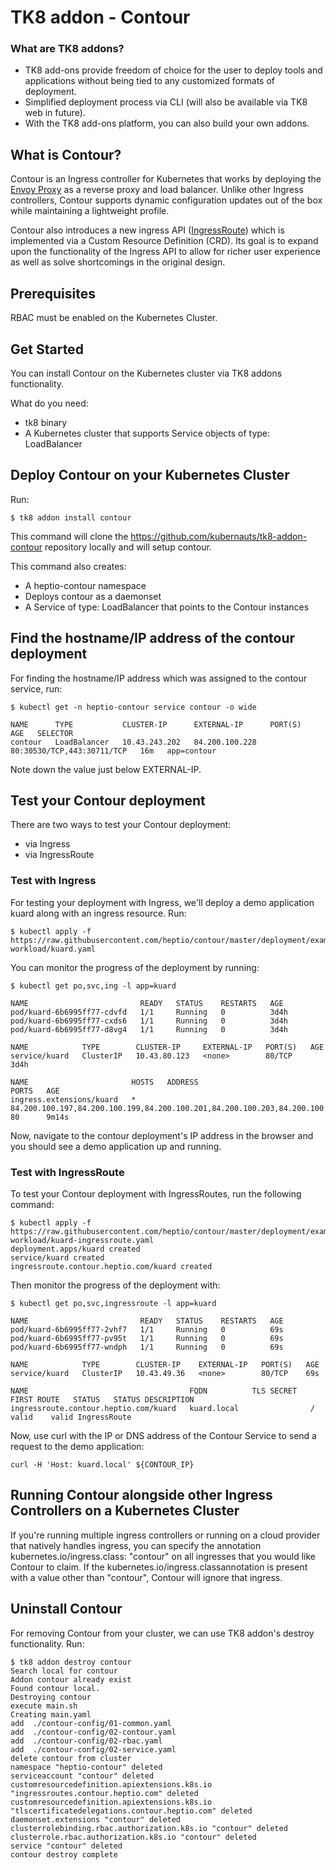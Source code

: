 # TK8 addon - Contour

### What are TK8 addons?

- TK8 add-ons provide freedom of choice for the user to deploy tools and applications without being tied to any customized formats of deployment.
- Simplified deployment process via CLI (will also be available via TK8 web in future).
- With the TK8 add-ons platform, you can also build your own addons.

## What is Contour?

Contour is an Ingress controller for Kubernetes that works by deploying the [Envoy Proxy](https://www.envoyproxy.io/) as a reverse proxy and load balancer. Unlike other Ingress controllers, Contour supports dynamic configuration updates out of the box while maintaining a lightweight profile.

Contour also introduces a new ingress API ([IngressRoute](https://github.com/heptio/contour/blob/master/docs/ingressroute.md)) which is implemented via a Custom Resource Definition (CRD). Its goal is to expand upon the functionality of the Ingress API to allow for richer user experience as well as solve shortcomings in the original design.

## Prerequisites

RBAC must be enabled on the Kubernetes Cluster.

## Get Started

You can install Contour on the Kubernetes cluster via TK8 addons functionality.

What do you need:
- tk8 binary
- A Kubernetes cluster that supports Service objects of type: LoadBalancer

## Deploy Contour on your Kubernetes Cluster

Run:

    $ tk8 addon install contour

This command will clone the https://github.com/kubernauts/tk8-addon-contour repository locally and will setup contour.

This command also creates:
- A heptio-contour namespace
- Deploys contour as a daemonset
- A Service of type: LoadBalancer that points to the Contour instances

## Find the hostname/IP address of the contour deployment

For finding the hostname/IP address which was assigned to the contour service, run:
```
$ kubectl get -n heptio-contour service contour -o wide
 
NAME      TYPE           CLUSTER-IP      EXTERNAL-IP      PORT(S)                      AGE   SELECTOR
contour   LoadBalancer   10.43.243.202   84.200.100.228   80:30530/TCP,443:30711/TCP   16m   app=contour
```
Note down the value just below EXTERNAL-IP.

## Test your Contour deployment

There are two ways to test your Contour deployment:
- via Ingress
- via IngressRoute

### Test with Ingress

For testing your deployment with Ingress, we'll deploy a demo application kuard along with an ingress resource. Run:
    
    $ kubectl apply -f https://raw.githubusercontent.com/heptio/contour/master/deployment/example-workload/kuard.yaml

You can monitor the progress of the deployment by running:
```
$ kubectl get po,svc,ing -l app=kuard
 
NAME                         READY   STATUS    RESTARTS   AGE
pod/kuard-6b6995ff77-cdvfd   1/1     Running   0          3d4h
pod/kuard-6b6995ff77-cxds6   1/1     Running   0          3d4h
pod/kuard-6b6995ff77-d8vg4   1/1     Running   0          3d4h
 
NAME            TYPE        CLUSTER-IP     EXTERNAL-IP   PORT(S)   AGE
service/kuard   ClusterIP   10.43.80.123   <none>        80/TCP    3d4h
 
NAME                       HOSTS   ADDRESS                                                                      PORTS   AGE
ingress.extensions/kuard   *       84.200.100.197,84.200.100.199,84.200.100.201,84.200.100.203,84.200.100.205   80      9m14s
```

Now, navigate to the contour deployment's IP address in the browser and you should see a demo application up and running.

### Test with IngressRoute

To test your Contour deployment with IngressRoutes, run the following command:
```
$ kubectl apply -f https://raw.githubusercontent.com/heptio/contour/master/deployment/example-workload/kuard-ingressroute.yaml
deployment.apps/kuard created
service/kuard created
ingressroute.contour.heptio.com/kuard created
```

Then monitor the progress of the deployment with:
```
$ kubectl get po,svc,ingressroute -l app=kuard
 
NAME                         READY   STATUS    RESTARTS   AGE
pod/kuard-6b6995ff77-2vhf7   1/1     Running   0          69s
pod/kuard-6b6995ff77-pv95t   1/1     Running   0          69s
pod/kuard-6b6995ff77-wndph   1/1     Running   0          69s
 
NAME            TYPE        CLUSTER-IP    EXTERNAL-IP   PORT(S)   AGE
service/kuard   ClusterIP   10.43.49.36   <none>        80/TCP    69s
 
NAME                                    FQDN          TLS SECRET   FIRST ROUTE   STATUS   STATUS DESCRIPTION
ingressroute.contour.heptio.com/kuard   kuard.local                /             valid    valid IngressRoute
```

Now, use curl with the IP or DNS address of the Contour Service to send a request to the demo application:

    curl -H 'Host: kuard.local' ${CONTOUR_IP}

## Running Contour alongside other Ingress Controllers on a Kubernetes Cluster

If you're running multiple ingress controllers or running on a cloud provider that natively handles ingress, you can specify the annotation kubernetes.io/ingress.class: "contour" on all ingresses that you would like Contour to claim. If the kubernetes.io/ingress.classannotation is present with a value other than "contour", Contour will ignore that ingress.

## Uninstall Contour

For removing Contour from your cluster, we can use TK8 addon's destroy functionality. Run:
```
$ tk8 addon destroy contour
Search local for contour
Addon contour already exist
Found contour local.
Destroying contour
execute main.sh
Creating main.yaml
add  ./contour-config/01-common.yaml
add  ./contour-config/02-contour.yaml
add  ./contour-config/02-rbac.yaml
add  ./contour-config/02-service.yaml
delete contour from cluster
namespace "heptio-contour" deleted
serviceaccount "contour" deleted
customresourcedefinition.apiextensions.k8s.io "ingressroutes.contour.heptio.com" deleted
customresourcedefinition.apiextensions.k8s.io "tlscertificatedelegations.contour.heptio.com" deleted
daemonset.extensions "contour" deleted
clusterrolebinding.rbac.authorization.k8s.io "contour" deleted
clusterrole.rbac.authorization.k8s.io "contour" deleted
service "contour" deleted
contour destroy complete
```
